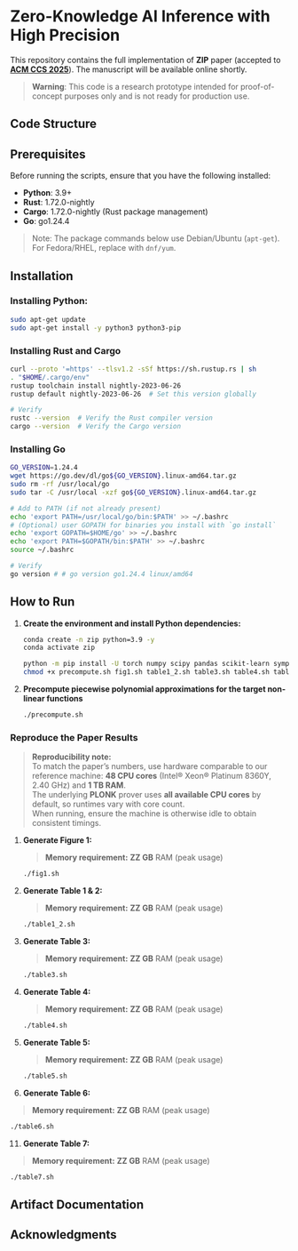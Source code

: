 # Zero-Knowledge AI Inference with High Precision

This repository contains the full implementation of **ZIP** paper (accepted to [**ACM CCS 2025**](https://www.sigsac.org/ccs/CCS2025/)). The manuscript will be available online shortly.

> **Warning**: This code is a research prototype intended for proof-of-concept purposes only and is not ready for production use.

## Code Structure

## Prerequisites
Before running the scripts, ensure that you have the following installed:

- **Python**: 3.9+
- **Rust**: 1.72.0-nightly
- **Cargo**: 1.72.0-nightly (Rust package management)
- **Go**: go1.24.4

> Note: The package commands below use Debian/Ubuntu (```apt-get```). For Fedora/RHEL, replace with ```dnf/yum```.

## Installation

### Installing Python:

   ```bash
   sudo apt-get update
   sudo apt-get install -y python3 python3-pip
   ```

### Installing Rust and Cargo

   ```bash
   curl --proto '=https' --tlsv1.2 -sSf https://sh.rustup.rs | sh
   . "$HOME/.cargo/env"
   rustup toolchain install nightly-2023-06-26
   rustup default nightly-2023-06-26  # Set this version globally

   # Verify
   rustc --version  # Verify the Rust compiler version
   cargo --version  # Verify the Cargo version
   ```

### Installing Go

   ```bash
   GO_VERSION=1.24.4
   wget https://go.dev/dl/go${GO_VERSION}.linux-amd64.tar.gz
   sudo rm -rf /usr/local/go
   sudo tar -C /usr/local -xzf go${GO_VERSION}.linux-amd64.tar.gz

   # Add to PATH (if not already present)
   echo 'export PATH=/usr/local/go/bin:$PATH' >> ~/.bashrc
   # (Optional) user GOPATH for binaries you install with `go install`
   echo 'export GOPATH=$HOME/go' >> ~/.bashrc
   echo 'export PATH=$GOPATH/bin:$PATH' >> ~/.bashrc
   source ~/.bashrc

   # Verify
   go version # # go version go1.24.4 linux/amd64
   ```

## How to Run

1. **Create the environment and install Python dependencies:**
   ```bash
   conda create -n zip python=3.9 -y
   conda activate zip
   ```
   ```bash
   python -m pip install -U torch numpy scipy pandas scikit-learn sympy
   chmod +x precompute.sh fig1.sh table1_2.sh table3.sh table4.sh table5.sh table6.sh table7.sh
   ```

2. **Precompute piecewise polynomial approximations for the target non-linear functions**
   ```bash
   ./precompute.sh
   ```
### Reproduce the Paper Results

> **Reproducibility note:**  
> To match the paper’s numbers, use hardware comparable to our reference machine: **48 CPU cores** (Intel® Xeon® Platinum 8360Y, 2.40 GHz) and **1 TB RAM**.  
> The underlying **PLONK** prover uses **all available CPU cores** by default, so runtimes vary with core count.  
> When running, ensure the machine is otherwise idle to obtain consistent timings.

1. **Generate Figure 1:**
   > **Memory requirement:** **ZZ GB** RAM (peak usage)

   ```bash
   ./fig1.sh
   ```
3. **Generate Table 1 & 2:**
   > **Memory requirement:** **ZZ GB** RAM (peak usage)

   ```bash
   ./table1_2.sh
   ```
5. **Generate Table 3:**
   > **Memory requirement:** **ZZ GB** RAM (peak usage)

   ```bash
   ./table3.sh
   ```
6. **Generate Table 4:**
   > **Memory requirement:** **ZZ GB** RAM (peak usage)

   ```bash
   ./table4.sh
   ```
8. **Generate Table 5:**
   > **Memory requirement:** **ZZ GB** RAM (peak usage)

   ```bash
   ./table5.sh
   ```
10. **Generate Table 6:**
   > **Memory requirement:** **ZZ GB** RAM (peak usage)

   ```bash
   ./table6.sh
   ```
11. **Generate Table 7:**
   > **Memory requirement:** **ZZ GB** RAM (peak usage)

   ```bash
   ./table7.sh
   ```
   
## Artifact Documentation

## Acknowledgments


